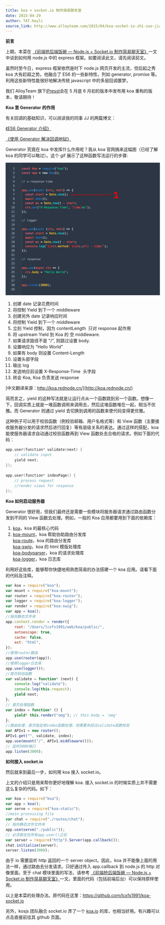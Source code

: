 ```yaml
---
title: koa + socket.io 制作简易聊天室
date: 2015-04-29
author: TAT.heyli
source_link: http://www.alloyteam.com/2015/04/koa-socket-io-zhi-zuo-jian-yi-liao-tian-shi/
---
```


<!-- {% raw %} - for jekyll -->

**前言**

上期，本菜在 [《](http://www.alloyteam.com/2015/04/qian-duan-qiang-hou-duan-fan-wan-node-js-socket-io-zhi-zuo-jian-yi-liao-tian-shi/)[前端抢后端饭碗 — Node.js + Socket.io 制作简易聊天室》](http://www.alloyteam.com/2015/04/qian-duan-qiang-hou-duan-fan-wan-node-js-socket-io-zhi-zuo-jian-yi-liao-tian-shi/)一文中谈到如何用 node.js 中的 express 框架。如要阅读此文，请先阅读前文。

虽然时至今日，express 框架依然是时下 node.js 网页开发的主流，但后起之秀 koa 大有赶超之势。他融合了 ES6 的一些新特性，列如 generator, promise 等。利用这些新特性能很好地解决传统 javascript 中的多层回调噩梦。

我们 AlloyTeam 旗下[iPresst](http://www.ipresst.com/)会在 5 月底 6 月初的版本中发布用 koa 重构的版本，敬请期待！

**Koa 里 Generator 的作用**

有关回调的基础知识，可以阅读我的同事 JJ 的两篇博文：

[《ES6 Generator 介绍》](http://www.alloyteam.com/2015/03/es6-generator-introduction/)

[《使用 Generator 解决回调地狱》](http://www.alloyteam.com/2015/04/solve-callback-hell-with-generator/)

Generator 究竟在 koa 中发挥什么作用呢？我从 koa 官网搞来这幅图（已经了解 koa 的同学可以略过）。这个 gif 展示了这种函数写法运行的步骤:

![](https://github.com/koajs/koa/raw/master/docs/middleware.gif)

1.  创建 date 记录花费时间
2.  将控制 Yield 到下一个 middleware
3.  创建另外 date 记录响应时间
4.  将控制 Yield 到下一个 middleware
5.  立刻 Yield 控制，因为 contentLength  只对 response 起作用
6.  将 upstream Yield 到 Koa 的 空 middleware.
7.  如果请求路径不是 "/", 则跳过设置 body.
8.  设置响应为 "Hello World"
9.  如果有 body 则设置 Content-Length
10. 设置头部字段
11. 输出 log
12. 发送响应前设置 X-Response-Time  头字段
13. 转会 Koa, Koa 负责发送 response

[中文翻译来源：http://koa.rednode.cn/](http://koa.rednode.cn/)

简而言之，yield 的这种写法就是让运行点从一个函数跳到另一个函数。想像一下，回调实质上就是一堆函数调用来调用去，然后这堆函数堆在一起，相当不优雅。而 Generator 则通过 yield 去切换到调用的函数来使代码变得更优雅。

这种例子可以用于校验函数（例校验邮箱、用户名格式等）和 View 函数（主要接收服务器分发的请求然后进行回复）等有层级关系的表达。通过这样的搭配，koa 能使服务器请求自动通过校验函数再到 View 函数处去合格的请求。例如下面的代码：

```c
app.user(function* validate(next) {
	// validate input
	yield next;
});
 
app.user(function* indexPage() {
	// process request
	//render views for response
});
```

**Koa 如何启动服务器**

Generator 很好用，但我们最终还是需要一些模块将服务器请求通过路由函数分发到不同的 View 函数去处理。例如，一般的 Koa 应用都要用到下面的依赖库：

1.  [koa](https://github.com/koajs/koa)，koa 的最核心代码
2.  [koa-mount](https://github.com/koajs/mount)，koa 帮助协助路由分发库  
    [koa-route](https://github.com/alexmingoia/koa-router)，koa 的路由分发库  
    [koa-s](https://github.com/koajs/static-cache)[wig](https://www.npmjs.com/package/koa-swig)，koa 的 html 模版处理库  
    [koa-bodyparser](https://github.com/koajs/bodyparser)，koa 的请求处理库  
    [koa-logger](https://github.com/koajs/logger)，koa 日志库

利用好这些库，能够帮你快捷地用熟悉简易的办法搭建一个 koa 应用。请看下面的代码及注释。

```javascript
var koa = require("koa");
var mount = require("koa-mount");
var router = require("koa-router");
var logger = require("koa-logger");
var render = require("koa-swig");
var app = koa();
//指向静态文件夹
app.context.render = render({
    root: "/Users/lcxfs1991/web/koa/public/",
    autoescape: true,
    cache: false,
    ext: "html",
});
//使用router路由
app.use(router(app));
//使用logger日志库
app.use(logger());
//首页校验函数
var validate = function* (next) {
    console.log("validate");
    console.log(this.request);
    yield next;
};
// 首页处理函数
var index = function* () {
    yield* this.render("omg"); // this.body = 'omg'
};
//路由处理，首页指定用index函数处理，但需要先经过validate函数校验
var APIv1 = new router();
APIv1.get("", validate, index);
app.use(mount("/", APIv1.middleware()));
// 监听3000端口
app.listen(3000);
```

**如何接入 socket.io**

然后就来到最后一步，如何用 koa 接入 socket.io。

上文的介绍只是用来帮你更好地理解 koa. 接入 socket.io 的时候实质上并不需要这么复杂的代码。如下：

```javascript
var koa = require("koa");
var app = koa();
var serve = require("koa-static");
//main processing file
var chat = require("./routes/chat");
// 指向静态文件文件夹
app.use(serve("./public"));
// 必须放在在所有app.user()之后
var server = require("http").Server(app.callback());
chat.initialize(server);
server.listen(3000);
```

由于 io 需要监听 http 返回的一个 server object。因此，koa 并不能像上面的用法一样，通过路由去分发请求。只好通过传入 app.callback 到 node.js 的 http 对像里面。至于 chat 模块里面的写法，请参考 [《](http://www.alloyteam.com/2015/04/qian-duan-qiang-hou-duan-fan-wan-node-js-socket-io-zhi-zuo-jian-yi-liao-tian-shi/)[前端抢后端饭碗 — Node.js + Socket.io 制作简易聊天室》](http://www.alloyteam.com/2015/04/qian-duan-qiang-hou-duan-fan-wan-node-js-socket-io-zhi-zuo-jian-yi-liao-tian-shi/)一文。里面的代码（包括前端后台）可以保持原样使用。

以上是本菜的处理办法。原代码在这里：<https://github.com/lcxfs1991/koa-socket.io>

另外，kosjs 团队融合 socket.io 弄了一个 [koa.io](https://github.com/koajs/koa.io) 的库，也相当好用。有兴趣可以点击直接前往其 github 页面。


<!-- {% endraw %} - for jekyll -->